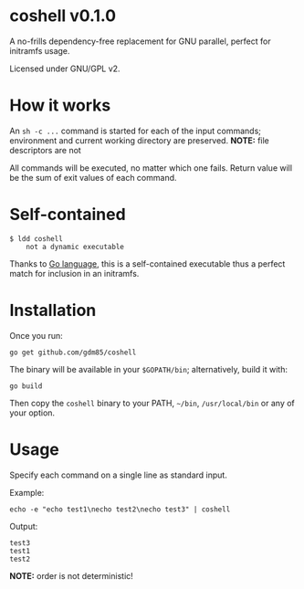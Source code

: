 coshell v0.1.0
==============

A no-frills dependency-free replacement for GNU parallel, perfect for initramfs usage.

Licensed under GNU/GPL v2.

How it works
============

An ``sh -c ...`` command is started for each of the input commands; environment and current working directory are preserved.
**NOTE:** file descriptors are not

All commands will be executed, no matter which one fails.
Return value will be the sum of exit values of each command.

Self-contained
==============

    $ ldd coshell
    	not a dynamic executable

Thanks to [Go language](https://golang.org/), this is a self-contained executable thus a perfect match for inclusion in an initramfs.

Installation
============

Once you run:

    go get github.com/gdm85/coshell

The binary will be available in your ``$GOPATH/bin``; alternatively, build it with:

    go build

Then copy the ``coshell`` binary to your PATH, ``~/bin``, ``/usr/local/bin`` or any of your option.

Usage
=====

Specify each command on a single line as standard input.

Example:

    echo -e "echo test1\necho test2\necho test3" | coshell

Output:

    test3
    test1
    test2

**NOTE:** order is not deterministic!
